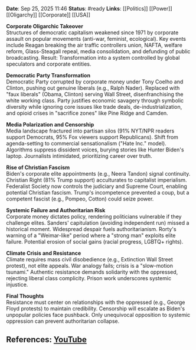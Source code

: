 **Date**: Sep 25, 2025 11:46
**Status**: #ready 
**Links**: [[Politics]] [[Power]] [[Oligarchy]] [[Corporate]] [[USA]]

**Corporate Oligarchic Takeover**  
Structures of democratic capitalism weakened since 1971 by corporate assault on popular movements (anti-war, feminist, ecological). Key events include Reagan breaking the air traffic controllers union, NAFTA, welfare reform, Glass-Steagall repeal, media consolidation, and defunding of public broadcasting. Result: Transformation into a system controlled by global speculators and corporate entities.

**Democratic Party Transformation**  
Democratic Party corrupted by corporate money under Tony Coelho and Clinton, pushing out genuine liberals (e.g., Ralph Nader). Replaced with "faux liberals" (Obama, Clinton) serving Wall Street, disenfranchising the white working class. Party justifies economic savagery through symbolic diversity while ignoring core issues like trade deals, de-industrialization, and opioid crises in "sacrifice zones" like Pine Ridge and Camden.

**Media Polarization and Censorship**  
Media landscape fractured into partisan silos (91% NYT/NPR readers support Democrats, 95% Fox viewers support Republicans). Shift from agenda-setting to commercial sensationalism ("Hate Inc." model). Algorithms suppress dissident voices, burying stories like Hunter Biden's laptop. Journalists intimidated, prioritizing career over truth.

**Rise of Christian Fascism**  
Biden's corporate elite appointments (e.g., Neera Tandon) signal continuity. Christian Right (81% Trump support) acculturates to capitalist imperialism. Federalist Society now controls the judiciary and Supreme Court, enabling potential Christian fascism. Trump's incompetence prevented a coup, but a competent fascist (e.g., Pompeo, Cotton) could seize power.

**Systemic Failure and Authoritarian Risk**  
Corporate money dictates policy, rendering politicians vulnerable if they challenge elites. Sanders' capitulation (avoiding independent run) missed a historical moment. Widespread despair fuels authoritarianism. Rorty's warning of a "Weimar-like" period where a "strong man" exploits elite failure. Potential erosion of social gains (racial progress, LGBTQ+ rights).

**Climate Crisis and Resistance**  
Climate requires mass civil disobedience (e.g., Extinction Wall Street protest), not elite appeals. War analogy fails; crisis is a "slow-motion tsunami." Authentic resistance demands solidarity with the oppressed, rejecting liberal class complicity. Prison work underscores systemic injustice.

**Final Thoughts**  
Resistance must center on relationships with the oppressed (e.g., George Floyd protests) to maintain credibility. Censorship will escalate as Biden's unpopular policies face pushback. Only unequivocal opposition to systemic oppression can prevent authoritarian collapse.

## References: [YouTube](https://www.youtube.com/watch?v=B2jyzp09_g8)
